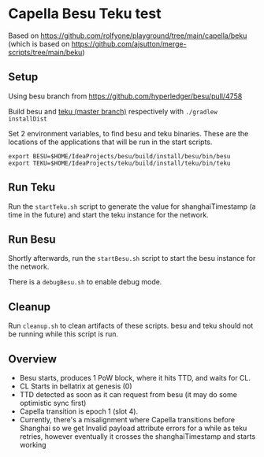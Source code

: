 # Capella Besu Teku test

Based on https://github.com/rolfyone/playground/tree/main/capella/beku (which is based on https://github.com/ajsutton/merge-scripts/tree/main/beku)

## Setup

Using besu branch from https://github.com/hyperledger/besu/pull/4758

Build besu and [teku (master branch)](https://github.com/ConsenSys/teku) respectively with `./gradlew installDist`

Set 2 environment variables, to find besu and teku binaries. These are the locations of the applications that will be run in the start scripts.

```
export BESU=$HOME/IdeaProjects/besu/build/install/besu/bin/besu
export TEKU=$HOME/IdeaProjects/teku/build/install/teku/bin/teku
```


## Run Teku
Run the `startTeku.sh` script to generate the value for shanghaiTimestamp (a time in the future) and start the teku instance for the network.

## Run Besu
Shortly afterwards, run the `startBesu.sh` script to start the besu instance for the network.

There is a `debugBesu.sh` to enable debug mode.

## Cleanup
Run `cleanup.sh` to clean artifacts of these scripts. besu and teku should not be running while this script is run.


## Overview

 - Besu starts, produces 1 PoW block, where it hits TTD, and waits for CL.
 - CL Starts in bellatrix at genesis (0)
 - TTD detected as soon as it can request from besu (it may do some optimistic sync first)
 - Capella transition is epoch 1 (slot 4).
 - Currently, there's a misalignment where Capella transitions before Shanghai so we get Invalid payload attribute errors for a while as teku retries, however eventually it crosses the shanghaiTimestamp and starts working
